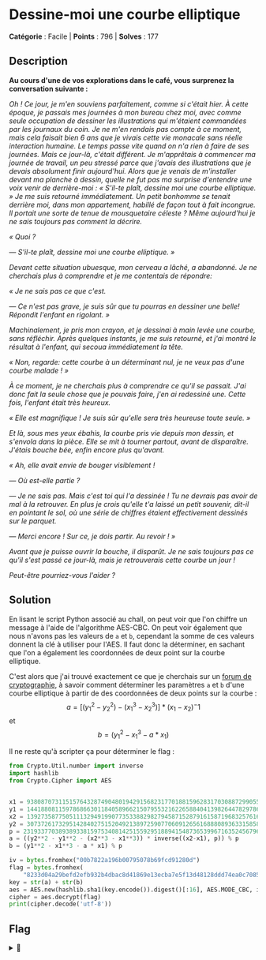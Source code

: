 # Dessine-moi une courbe elliptique

**Catégorie** : Facile | **Points** : 796 | **Solves** : 177

## Description

**Au cours d'une de vos explorations dans le café, vous surprenez la conversation suivante :**

*Oh ! Ce jour, je m'en souviens parfaitement, comme si c'était hier. À cette époque, je passais mes journées à mon bureau chez moi, avec comme seule occupation de dessiner les illustrations qui m'étaient commandées par les journaux du coin. Je ne m'en rendais pas compte à ce moment, mais cela faisait bien 6 ans que je vivais cette vie monacale sans réelle interaction humaine. Le temps passe vite quand on n'a rien à faire de ses journées. Mais ce jour-là, c'était différent. Je m'apprêtais à commencer ma journée de travail, un peu stressé parce que j'avais des illustrations que je devais absolument finir aujourd'hui. Alors que je venais de m'installer devant ma planche à dessin, quelle ne fut pas ma surprise d'entendre une voix venir de derrière-moi :*
*« S'il-te plaît, dessine moi une courbe elliptique. »*
*Je me suis retourné immédiatement. Un petit bonhomme se tenait derrière moi, dans mon appartement, habillé de façon tout à fait incongrue. Il portait une sorte de tenue de mousquetaire céleste ? Même aujourd'hui je ne sais toujours pas comment la décrire.*

*« Quoi ?*

*— S'il-te plaît, dessine moi une courbe elliptique. »*

*Devant cette situation ubuesque, mon cerveau a lâché, a abandonné. Je ne cherchais plus à comprendre et je me contentais de répondre:*

*« Je ne sais pas ce que c'est.*

*— Ce n'est pas grave, je suis sûr que tu pourras en dessiner une belle! Répondit l'enfant en rigolant. »*

*Machinalement, je pris mon crayon, et je dessinai à main levée une courbe, sans réfléchir. Après quelques instants, je me suis retourné, et j'ai montré le résultat à l'enfant, qui secoua immédiatement la tête.*

*« Non, regarde: cette courbe à un déterminant nul, je ne veux pas d'une courbe malade ! »*

*À ce moment, je ne cherchais plus à comprendre ce qu'il se passait. J'ai donc fait la seule chose que je pouvais faire, j'en ai redessiné une. Cette fois, l'enfant était très heureux.*

*« Elle est magnifique ! Je suis sûr qu'elle sera très heureuse toute seule. »*

*Et là, sous mes yeux ébahis, la courbe pris vie depuis mon dessin, et s'envola dans la pièce. Elle se mit à tourner partout, avant de disparaître. J'étais bouche bée, enfin encore plus qu'avant.*

*« Ah, elle avait envie de bouger visiblement !*

*— Où est-elle partie ?*

*— Je ne sais pas. Mais c'est toi qui l'a dessinée ! Tu ne devrais pas avoir de mal à la retrouver. En plus je crois qu'elle t'a laissé un petit souvenir, dit-il en pointant le sol, où une série de chiffres étaient effectivement dessinés sur le parquet.*

*— Merci encore ! Sur ce, je dois partir. Au revoir ! »*

*Avant que je puisse ouvrir la bouche, il disparût.*
*Je ne sais toujours pas ce qu'il s'est passé ce jour-là, mais je retrouverais cette courbe un jour !*

*Peut-être pourriez-vous l'aider ?*

## Solution

En lisant le script Python associé au chall, on peut voir que l'on chiffre un message à l'aide de l'algorithme AES-CBC. On peut voir également que nous n'avons pas les valeurs de ``a`` et ``b``, cependant la somme de ces valeurs donnent la clé à utiliser pour l'AES. Il faut donc la déterminer, en sachant que l'on a également les coordonnées de deux point sur la courbe elliptique.

C'est alors que j'ai trouvé exactement ce que je cherchais sur un [forum de cryptographie](https://crypto.stackexchange.com/questions/97811/find-elliptic-curve-parameters-a-and-b-given-two-points-on-the-curve), à savoir comment déterminer les paramètres ``a`` et ``b`` d'une courbe elliptique à partir de des coordonnées de deux points sur la courbe : $$a = [(y_1^2 - y_2^2) - (x_1^3 - x_2^3)] * (x_1 - x_2)^-1$$ et $$b = (y_1^2 - x_1^3 - a * x_1)$$

Il ne reste qu'à scripter ça pour déterminer le flag :

```py
from Crypto.Util.number import inverse
import hashlib
from Crypto.Cipher import AES


x1 = 93808707311515764328749048019429156823177018815962831703088729905542530725
y1 = 144188081159786866301184058966215079553216226588404139826447829786378964579
x2 = 139273587750511132949199077353388298279458715287916158719683257616077625421
y2 = 30737261732951428402751520492138972590770609126561688808936331585804316784
p = 231933770389389338159753408142515592951889415487365399671635245679612352781
a = ((y2**2 - y1**2 - (x2**3 - x1**3)) * inverse((x2-x1), p)) % p
b = (y1**2 - x1**3 - a * x1) % p

iv = bytes.fromhex("00b7822a196b00795078b69fcd91280d")
flag = bytes.fromhex(
    "8233d04a29befd2efb932b4dbac8d41869e13ecba7e5f13d48128ddd74ea0c7085b4ff402326870313e2f1dfbc9de3f96225ffbe58a87e687665b7d45a41ac22")
key = str(a) + str(b)
aes = AES.new(hashlib.sha1(key.encode()).digest()[:16], AES.MODE_CBC, iv=iv)
cipher = aes.decrypt(flag)
print(cipher.decode('utf-8'))
```

## Flag

<details>
<summary>🚩</summary>

```
404CTF{70u735_l35_gr4nd35_p3r50nn3s_0nt_d_@b0rd_373_d35_3nf4n7s}
```